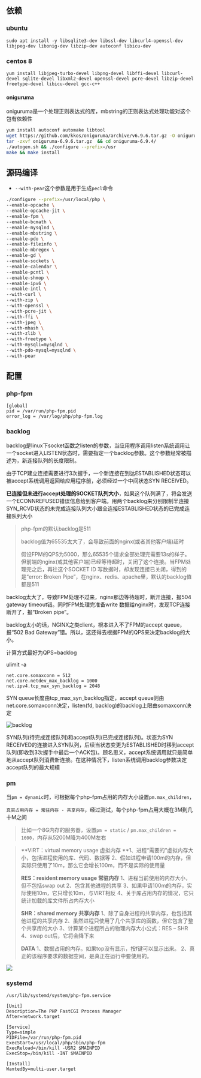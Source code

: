 ## 依赖

### ubuntu

```
sudo apt install -y libsqlite3-dev libssl-dev libcurl4-openssl-dev libjpeg-dev libonig-dev libzip-dev autoconf libicu-dev
```

### centos 8

```
yum install libjpeg-turbo-devel libpng-devel libffi-devel libcurl-devel sqlite-devel libxml2-devel openssl-devel pcre-devel libzip-devel freetype-devel libicu-devel gcc-c++
```

#### oniguruma

 oniguruma是一个处理正则表达式的库，mbstring的正则表达式处理功能对这个包有依赖性

```bash
yum install autoconf automake libtool
wget https://github.com/kkos/oniguruma/archive/v6.9.6.tar.gz -O oniguruma-6.9.6.tar.gz 
tar -zxvf oniguruma-6.9.6.tar.gz  && cd oniguruma-6.9.4/ 
./autogen.sh && ./configure --prefix=/usr
make && make install
```



## 源码编译

- `--with-pear`这个参数是用于生成`pecl`命令

```bash
./configure --prefix=/usr/local/php \
--enable-opcache \
--enable-opcache-jit \
--enable-fpm \
--enable-bcmath \
--enable-mysqlnd \
--enable-mbstring \
--enable-pdo \
--enable-fileinfo \
--enable-mbregex \
--enable-gd \
--enable-sockets \
--enable-calendar \
--enable-pcntl \
--enable-shmop \
--enable-ipv6 \
--enable-intl \
--with-curl \
--with-zip \
--with-openssl \
--with-pcre-jit \
--with-ffi \
--with-jpeg \
--with-mhash \
--with-zlib \
--with-freetype \
--with-mysqli=mysqlnd \
--with-pdo-mysql=mysqlnd \
--with-pear
```



## 配置

### php-fpm

```
[global]
pid = /var/run/php-fpm.pid
error_log = /var/log/php/php-fpm.log
```

### backlog

backlog是linux下socket函数之listen的参数，当应用程序调用listen系统调用让一个socket进入LISTEN状态时，需要指定一个backlog参数。这个参数经常被描述为，新连接队列的长度限制。

由于TCP建立连接需要进行3次握手，一个新连接在到达ESTABLISHED状态可以被accept系统调用返回给应用程序前，必须经过一个中间状态SYN RECEIVED。

**已连接但未进行accept处理的SOCKET队列大小**，如果这个队列满了，将会发送一个ECONNREFUSED错误信息给到客户端。用两个backlog来分别限制半连接SYN_RCVD状态的未完成连接队列大小跟全连接ESTABLISHED状态的已完成连接队列大小

> php-fpm的默认backlog是511
>
> backlog值为65535太大了，会导致前面的nginx(或者其他客户端)超时
>
> 假设FPM的QPS为5000，那么65535个请求全部处理完需要13s的样子。但前端的nginx(或其他客户端)已经等待超时，关闭了这个连接。当FPM处理完之后，再往这个SOCKET ID 写数据时，却发现连接已关闭，得到的是“error: Broken Pipe”，在nginx、redis、apache里，默认的backlog值都是511

backlog太大了，导致FPM处理不过来，nginx那边等待超时，断开连接，报504 gateway timeout错。同时FPM处理完准备write 数据给nginx时，发现TCP连接断开了，报“Broken pipe”。

backlog太小的话，NGINX之类client，根本进入不了FPM的accept queue，报“502 Bad Gateway”错。所以，这还得去根据FPM的QPS来决定backlog的大小。

计算方式最好为QPS=backlog



ulimit -a

```
net.core.somaxconn = 512
net.core.netdev_max_backlog = 1000
net.ipv4.tcp_max_syn_backlog = 2048
```

SYN queue长度由tcp_max_syn_backlog指定，accept queue则由net.core.somaxconn决定，listen(fd, backlog)的backlog上限由somaxconn决定

![backlog](https://upload-images.jianshu.io/upload_images/3407216-a681460806d3b6de.png)

SYN队列(待完成连接队列)和accept队列(已完成连接队列)。状态为SYN RECEIVED的连接进入SYN队列，后续当状态变更为ESTABLISHED时移到accept队列(即收到3次握手中最后一个ACK包)。顾名思义，accept系统调用就只是简单地从accept队列消费新连接。在这种情况下，listen系统调用backlog参数决定accept队列的最大规模



### pm

当`pm = dynamic`时，可根据每个php-fpm占用的内存大小设置`pm.max_children`，

`真实占用内存 = 常驻内存 - 共享内存`，经过测试，每个php-fpm占用大概在3M到几十M之间

> 比如一个8G内存的服务器，设置`pm = static` / `pm.max_children = 1600`，内存从5200M降为400M左右

>**VIRT：virtual memory usage 虚拟内存
>**1、进程“需要的”虚拟内存大小，包括进程使用的库、代码、数据等
>2、假如进程申请100m的内存，但实际只使用了10m，那么它会增长100m，而不是实际的使用量
>
>**RES：resident memory usage 常驻内存**
>1、进程当前使用的内存大小，但不包括swap out
>2、包含其他进程的共享
>3、如果申请100m的内存，实际使用10m，它只增长10m，与VIRT相反
>4、关于库占用内存的情况，它只统计加载的库文件所占内存大小
>
>**SHR：shared memory 共享内存**
>1、除了自身进程的共享内存，也包括其他进程的共享内存
>2、虽然进程只使用了几个共享库的函数，但它包含了整个共享库的大小
>3、计算某个进程所占的物理内存大小公式：RES – SHR
>4、swap out后，它将会降下来
>
>**DATA**
>1、数据占用的内存。如果top没有显示，按f键可以显示出来。
>2、真正的该程序要求的数据空间，是真正在运行中要使用的。

![](https://img.orchome.com/group1/M00/00/00/KmCudld5_zmAajUHAABd80xLId0540.png)





### systemd

`/usr/lib/systemd/system/php-fpm.service`

```
[Unit]
Description=The PHP FastCGI Process Manager
After=network.target

[Service] 
Type=simple
PIDFile=/var/run/php-fpm.pid
ExecStart=/usr/local/php/sbin/php-fpm
ExecReload=/bin/kill -USR2 $MAINPID
ExecStop=/bin/kill -INT $MAINPID

[Install]
WantedBy=multi-user.target
```


